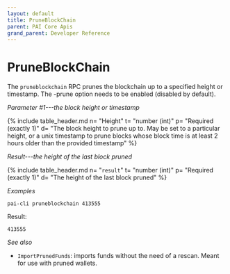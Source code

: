 ```yaml
---
layout: default
title: PruneBlockChain
parent: PAI Core Apis
grand_parent: Developer Reference
---
```


PruneBlockChain
=======================

The `pruneblockchain` RPC prunes the blockchain up to a specified height or timestamp. The -prune option needs to be enabled (disabled by default).

*Parameter #1---the block height or timestamp*

{% include table_header.md
  n= "Height"
  t= "number (int)"
  p= "Required<br>(exactly 1)"
  d= "The block height to prune up to. May be set to a particular height, or a unix timestamp to prune blocks whose block time is at least 2 hours older than the provided timestamp"
%}

*Result---the height of the last block pruned*

{% include table_header.md
  n= "`result`"
  t= "number (int)"
  p= "Required<br>(exactly 1)"
  d= "The height of the last block pruned"
%}

*Examples*

```
pai-cli pruneblockchain 413555
```

Result:

```
413555
```

*See also*

* `ImportPrunedFunds`: imports funds without the need of a rescan. Meant for use with pruned wallets.

